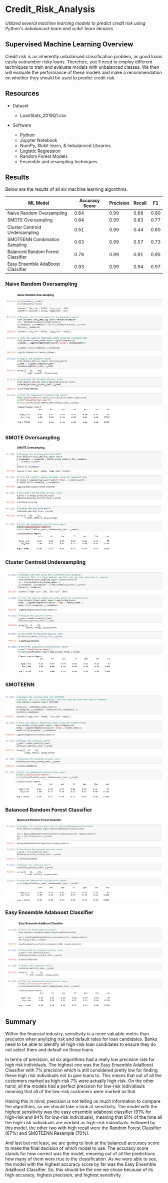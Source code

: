 # Credit_Risk_Analysis

*Utilized several machine learning models to predict credit risk using Python's imbalanced-learn and scikit-learn libraries*

## Supervised Machine Learning Overview
Credit risk is an inherently unbalanced classification problem, as good loans easily outnumber risky loans. Therefore, you’ll need to employ different techniques to train and evaluate models with unbalanced classes.  We then will evaluate the performance of these models and make a recommendation on whether they should be used to predict credit risk.

## Resources
 - Dataset
    - LoanStats_2019Q1.csv

- Software
    - Python
    - Jupyter Notebook
    - NumPy, Skikit-learn, & Imbalanced Libraries
    - Logistic Regression
    - Random Forest Models
    - Ensemble and resampling techniques

## Results 

Below are the results of all six machine learning algorithms.

 | ML Model | Accuracy Score | Precision | Recall | F1 |
 | --- | --- | --- | --- | --- |
 | Naive Random Oversampling | 0.64 | 0.99 | 0.68 | 0.80 |
 | SMOTE Oversampling | 0.64 | 0.99 | 0.63 | 0.77 |
 | Cluster Centroid Undersampling | 0.51 | 0.99 | 0.44 | 0.60 | 
 | SMOTEENN Combination Sampling | 0.63 | 0.99 | 0.57 | 0.73 |
 | Balanced Random Forest Classifier | 0.78 | 0.99 | 0.91 | 0.95 |
 | Easy Ensemble AdaBoost Classifier | 0.93 | 0.99 | 0.94 | 0.97 |
 
### Naive Random Oversampling

![webpage](https://github.com/diercz/Credit_Risk_Analysis/blob/main/Images/Naive%20Random%20Oversampling.png)

### SMOTE Oversampling

![webpage](https://github.com/diercz/Credit_Risk_Analysis/blob/main/Images/SMOTE%20Oversampling.png)

### Cluster Centroid Undersampling

![webpage](https://github.com/diercz/Credit_Risk_Analysis/blob/main/Images/Cluster%20Centroid.png)

### SMOTEENN

![webpage](https://github.com/diercz/Credit_Risk_Analysis/blob/main/Images/SMOTEENN.png)

### Balanced Random Forest Classifier

![webpage](https://github.com/diercz/Credit_Risk_Analysis/blob/main/Images/Random%20Forest.png)

### Easy Ensemble Adaboost Classifier

![webpage](https://github.com/diercz/Credit_Risk_Analysis/blob/main/Images/Adaboost.png)

## Summary

Within the financial industry, sensitivity is a more valuable metric than precision when anylizing risk and default rates for loan candidates.  Banks need to be able to identify all high-risk loan candidates to ensure they do not select them and default on those loans.  

In terms of precision, all six algorithms had a really low precision rate for high risk individuals. The highest one was the Easy Ensemble AdaBoost Classifier with 7% precision which is still considered pretty low for finding these high risk individuals not to give loans to. This means that out of all the customers marked as high-risk 7% were actually high-risk. On the other hand, all the models had a perfect precision for low-risk individiauls meaning that all of the low-risk customers were marked as that.

Having this in mind, precision is not telling us much information to compare the algorithms, so we should take a look at sensitivity. The model with the highest sensitivity was the easy ensemble adaboost classifier (91% for high-risk and 94% for low-risk individuals), meaning that 91% of the time all the high-risk individuals are marked as high-risk individuals. Followed by this model, the other two with high recall were the Random Forest Classifier (67%) and SMOTEENN Resample (70%).

And last but not least, we are going to look at the balanced accuracy score to make the final decision of which model to use. The accuracy score stands for how correct was the model, meaning out of all the predictions how many of them were true to the classification. As we were able to see, the model with the highest accuracy score by far was the Easy Ensemble AdaBoost Classifier. So, this should be the one we chose because of its high accuracy, highest precision, and highest sensitivity.
